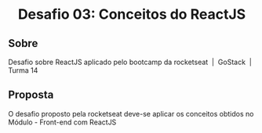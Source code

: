 <h1 align="center">Desafio 03: Conceitos do ReactJS</h1>

<h2>Sobre</h2>
<p> Desafio sobre ReactJS aplicado pelo bootcamp da rocketseat &nbsp|&nbsp GoStack &nbsp|&nbsp Turma 14</2>

<h2>Proposta </h2> 
<p> O desafio proposto pela rocketseat deve-se aplicar os conceitos obtidos no Módulo - Front-end com ReactJS </p>
